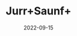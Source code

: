 ---
title: 'Jurr+Saunf+'
date: '2022-09-15' 
metatag: '' 
inventory: '0' 
draft: false 
# meta description 
shortDescripton: ''
description: 'Herb'
longdescription: ''
featured: True
# product Price
price: '40.0'
# Product Short Description
shortDescription: ''
productID: 'D043916F-BF26-ED11-9968-005056B3A416'
type: 'products'
category: 'Herb' 
thumnailproduct: 'https://aminsaddiquidawakhana.eralive.net/images/products/D043916F-BF26-ED11-9968-005056B3A4161.png' 
images:
  - image: 'images/products/D043916F-BF26-ED11-9968-005056B3A4161.png'  
Variants:
---